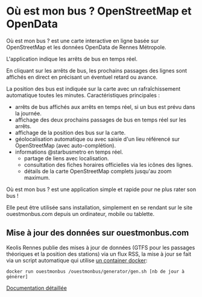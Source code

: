 # Où est mon bus ? OpenStreetMap et OpenData #

Où est mon bus ? est une carte interactive en ligne basée sur OpenStreetMap et les données OpenData de Rennes Métropole.

L'application indique les arrêts de bus en temps réel.

En cliquant sur les arrêts de bus, les prochains passages des lignes sont affichés en direct en précisant un éventuel retard ou avance.

La position des bus est indiquée sur la carte avec un rafraîchissement automatique toutes les minutes.
Caractéristiques principales :

* arrêts de bus affichés aux arrêts en temps réel, si un bus est prévu dans la journée.
* affichage des deux prochains passages de bus en temps réel sur les arrêts.
* affichage de la position des bus sur la carte.
* géolocalisation automatique ou avec saisie d'un lieu référencé sur OpenStreetMap (avec auto-complétion).
* informations @starbusmetro en temps réel.
   * partage de liens avec localisation.
   * consultation des fiches horaires officielles via les icônes des lignes.
   * détails de la carte OpenStreetMap complets jusqu'au zoom maximum.

Où est mon bus ? est une application simple et rapide pour ne plus rater son bus !

Elle peut être utilisée sans installation, simplement en se rendant sur le site ouestmonbus.com depuis un ordinateur, mobile ou tablette.

## Mise à jour des données sur ouestmonbus.com ##

Keolis Rennes publie des mises à jour de données (GTFS pour les passages théoriques et la position des stations) via un flux RSS, la mise à jour se fait via un script automatique qui utilise [un container docker](https://github.com/ben365/ouestmonbus/blob/master/Dockerfile):

   `docker run ouestmonbus /ouestmonbus/generator/gen.sh [nb de jour à générer]`

[Documentation détaillée](https://ben365.github.io/ouestmonbus/docs/)
